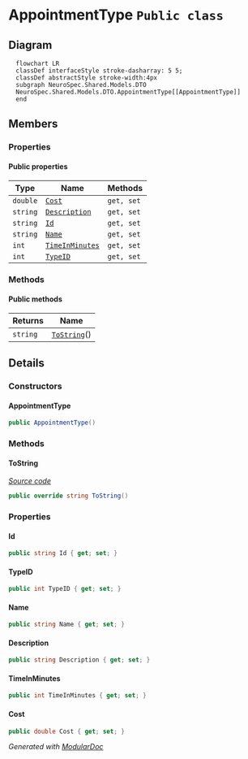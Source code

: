 # AppointmentType `Public class`

## Diagram
```mermaid
  flowchart LR
  classDef interfaceStyle stroke-dasharray: 5 5;
  classDef abstractStyle stroke-width:4px
  subgraph NeuroSpec.Shared.Models.DTO
  NeuroSpec.Shared.Models.DTO.AppointmentType[[AppointmentType]]
  end
```

## Members
### Properties
#### Public  properties
| Type | Name | Methods |
| --- | --- | --- |
| `double` | [`Cost`](#cost) | `get, set` |
| `string` | [`Description`](#description) | `get, set` |
| `string` | [`Id`](#id) | `get, set` |
| `string` | [`Name`](#name) | `get, set` |
| `int` | [`TimeInMinutes`](#timeinminutes) | `get, set` |
| `int` | [`TypeID`](#typeid) | `get, set` |

### Methods
#### Public  methods
| Returns | Name |
| --- | --- |
| `string` | [`ToString`](#tostring)() |

## Details
### Constructors
#### AppointmentType
```csharp
public AppointmentType()
```

### Methods
#### ToString
[*Source code*](https://github.com///blob//NeuroSpec.Shared/Models/DTO/AppointmentType.cs#L25)
```csharp
public override string ToString()
```

### Properties
#### Id
```csharp
public string Id { get; set; }
```

#### TypeID
```csharp
public int TypeID { get; set; }
```

#### Name
```csharp
public string Name { get; set; }
```

#### Description
```csharp
public string Description { get; set; }
```

#### TimeInMinutes
```csharp
public int TimeInMinutes { get; set; }
```

#### Cost
```csharp
public double Cost { get; set; }
```

*Generated with* [*ModularDoc*](https://github.com/hailstorm75/ModularDoc)

